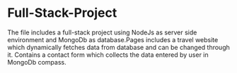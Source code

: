 # Full-Stack-Project
The file includes a full-stack project using NodeJs as server side environment and MongoDb as database.Pages includes a travel website which dynamically fetches data from database and can be changed through it.
Contains a contact form which collects the data entered by user in MongoDb compass.
